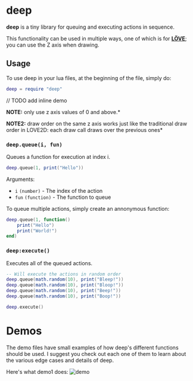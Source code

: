 # deep
**deep** is a tiny library for queuing and executing actions in sequence. 

This functionality can be used in multiple ways, one of which is for [**LÖVE**](https://love2d.org);
you can use the Z axis when drawing.

## Usage
To use deep in your lua files, at the beginning of the file, simply do:

```Lua
deep = require "deep"
```

// TODO add inline demo

**NOTE:** only use z axis values of 0 and above.*

**NOTE2:** draw order on the same z axis works just like the traditional draw order in LOVE2D: 
each draw call draws over the previous ones*

### `deep.queue(i, fun)`
Queues a function for execution at index i.

```lua
deep.queue(1, print("Hello"))
```

Arguments:
* `i` `(number)` - The index of the action
* `fun` `(function)` - The function to queue

To queue multiple actions, simply create an annonymous function:
```lua
deep.queue(1, function()
	print("Hello")
	print("World!")
end)
```

### `deep:execute()`
Executes all of the queued actions.

```lua
-- Will execute the actions in random order
deep.queue(math.random(10), print("Bleep!"))
deep.queue(math.random(10), print("Bloop!"))
deep.queue(math.random(10), print("Beep!"))
deep.queue(math.random(10), print("Boop!"))

deep.execute()
```

# Demos
The demo files have small examples of how deep's different functions should be used. I suggest 
you check out each one of them to learn about the various edge cases and details of deep.

Here's what demo1 does:
![demo](https://i.imgur.com/jRJXcZL.gif)